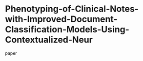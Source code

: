 # Phenotyping-of-Clinical-Notes-with-Improved-Document-Classification-Models-Using-Contextualized-Neur
paper
